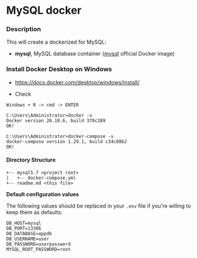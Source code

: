 # MySQL docker

### **Description**

This will create a dockerized for MySQL:

-  **mysql**, MySQL database container ([mysql](https://hub.docker.com/_/mysql/) official Docker image)

### **Install Docker Desktop on Windows**
-  https://docs.docker.com/desktop/windows/install/

-  Check
```
Windows + R -> cmd -> ENTER
```
```
C:\Users\Administrator>docker -v
Docker version 20.10.6, build 370c289
OK!

C:\Users\Administrator>docker-compose -v
docker-compose version 1.29.1, build c34c88b2
OK!
```

#### **Directory Structure**
```
+-- mysql5.7 <project root>
|   +-- docker-compose.yml
+-- readme.md <this file>
```

**Default configuration values** 

The following values should be replaced in your `.env` file if you're willing to keep them as defaults:
    
    DB_HOST=mysql
    DB_PORT=13306
    DB_DATABASE=appdb
    DB_USERNAME=user
    DB_PASSWORD=userpassword
	MYSQL_ROOT_PASSWORD=root
    
